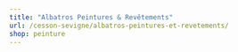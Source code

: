 ```yaml
---
title: "Albatros Peintures & Revêtements"
url: /cesson-sevigne/albatros-peintures-et-revetements/
shop: peinture
---
```


